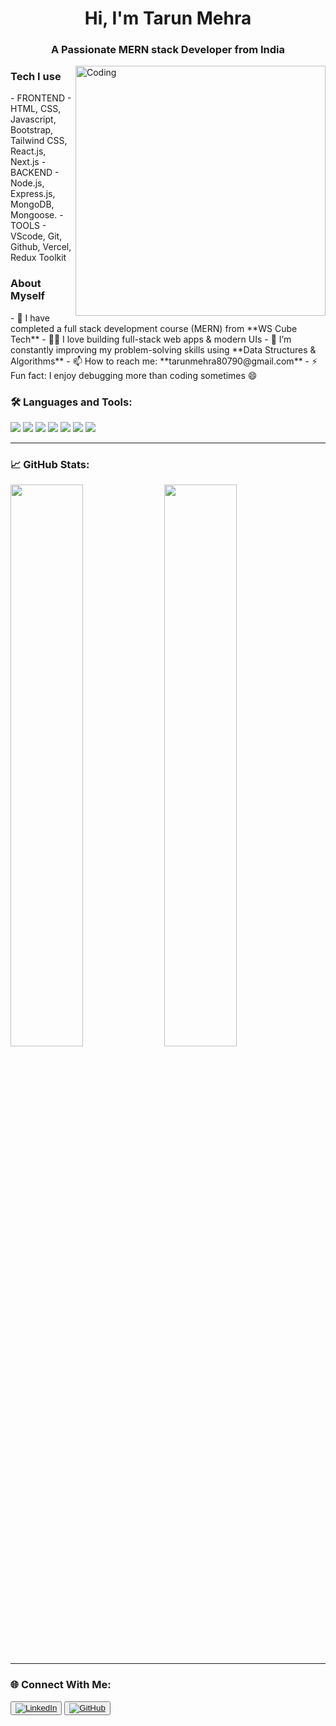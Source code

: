 <h1 align="center">Hi, I'm Tarun Mehra</h1>
<h3 align="center">A Passionate MERN stack Developer from India</h3>

<img align="right" alt="Coding" width="400" src="https://cdn.dribbble.com/users/1162077/screenshots/3848914/programmer.gif" />

<h3>Tech I use</h3>
- FRONTEND - HTML, CSS, Javascript, Bootstrap, Tailwind CSS, React.js, Next.js
- BACKEND - Node.js, Express.js, MongoDB, Mongoose. 
- TOOLS - VScode, Git, Github, Vercel, Redux Toolkit 

<h3>About Myself</h3>
- 💼 I have completed a full stack development course (MERN) from **WS Cube Tech**
- 👨‍💻 I love building full-stack web apps & modern UIs
- 🧠 I’m constantly improving my problem-solving skills using **Data Structures & Algorithms**
- 📫 How to reach me: **tarunmehra80790@gmail.com**
- ⚡ Fun fact: I enjoy debugging more than coding sometimes 😄

### 🛠️ Languages and Tools:
<p>
  <img src="https://img.shields.io/badge/JavaScript-black?style=for-the-badge&logo=javascript" />
  <img src="https://img.shields.io/badge/React-blue?style=for-the-badge&logo=react" />
  <img src="https://img.shields.io/badge/Node.js-green?style=for-the-badge&logo=nodedotjs" />
  <img src="https://img.shields.io/badge/Express.js-white?style=for-the-badge&logo=express&logoColor=black" />
  <img src="https://img.shields.io/badge/MongoDB-4ea94b?style=for-the-badge&logo=mongodb" />
  <img src="https://img.shields.io/badge/TailwindCSS-38B2AC?style=for-the-badge&logo=tailwind-css&logoColor=white" />
  <img src="https://img.shields.io/badge/Git-black?style=for-the-badge&logo=git" />
</p>

---

### 📈 GitHub Stats:

<p>
  <img src="https://github-readme-stats.vercel.app/api?username=tarunmehra&show_icons=true&theme=radical" width="48%" />
  <img src="https://streak-stats.demolab.com?user=tarunmehra&theme=radical" width="48%" />
</p>

---

### 🌐 Connect With Me:
<button>[![LinkedIn](https://img.shields.io/badge/LinkedIn-blue?style=for-the-badge&logo=linkedin&logoColor=white)](https://www.linkedin.com/in/tarunmehra)  
</button>
<button>[![GitHub](https://img.shields.io/badge/GitHub-black?style=for-the-badge&logo=github)](https://github.com/tarunmehra)
</button>
